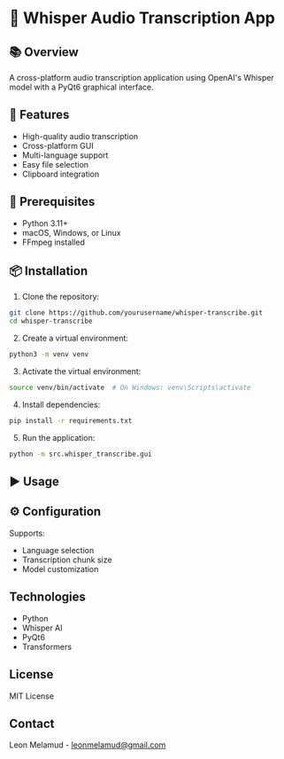 # 🎤 Whisper Audio Transcription App

## 📚 Overview

A cross-platform audio transcription application using OpenAI's Whisper model with a PyQt6 graphical interface.

## 🚀 Features

- High-quality audio transcription
- Cross-platform GUI
- Multi-language support
- Easy file selection
- Clipboard integration

## 🔧 Prerequisites

- Python 3.11+
- macOS, Windows, or Linux
- FFmpeg installed

## 📦 Installation

1. Clone the repository:
```bash
git clone https://github.com/yourusername/whisper-transcribe.git
cd whisper-transcribe
```

2. Create a virtual environment:
```bash
python3 -m venv venv
```

3. Activate the virtual environment:
```bash
source venv/bin/activate  # On Windows: venv\Scripts\activate
```

4. Install dependencies:
```bash
pip install -r requirements.txt
```

5. Run the application:
```bash
python -m src.whisper_transcribe.gui
```

## ▶️ Usage

## ⚙️ Configuration

Supports:
- Language selection
- Transcription chunk size
- Model customization

## Technologies

- Python
- Whisper AI
- PyQt6
- Transformers

## License

MIT License

## Contact

Leon Melamud - leonmelamud@gmail.com
